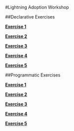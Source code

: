 #Lightning Adoption Workshop

##Declarative Exercises

**[Exercise 1](https://github.com/garazi/LightningAdoptionWorkshop/blob/master/docs/Exercise_d1.md)**

**[Exercise 2](https://github.com/garazi/LightningAdoptionWorkshop/blob/master/docs/Exercise_d1.md)**

**[Exercise 3](https://github.com/garazi/LightningAdoptionWorkshop/blob/master/docs/Exercise_d1.md)**

**[Exercise 4](https://github.com/garazi/LightningAdoptionWorkshop/blob/master/docs/Exercise_d1.md)**

**[Exercise 5](https://github.com/garazi/LightningAdoptionWorkshop/blob/master/docs/Exercise_d5.md)**

##Programmatic Exercises

**[Exercise 1](https://github.com/garazi/LightningAdoptionWorkshop/blob/master/docs/Exercise_1.md)**

**[Exercise 2](https://github.com/garazi/LightningAdoptionWorkshop/blob/master/docs/Exercise_2.md)**

**[Exercise 3](https://github.com/garazi/LightningAdoptionWorkshop/blob/master/docs/Exercise_3.md)**

**[Exercise 4](https://github.com/garazi/LightningAdoptionWorkshop/blob/master/docs/Exercise_4.md)**

**[Exercise 5](https://github.com/garazi/LightningAdoptionWorkshop/blob/master/docs/Exercise_5.md)**
